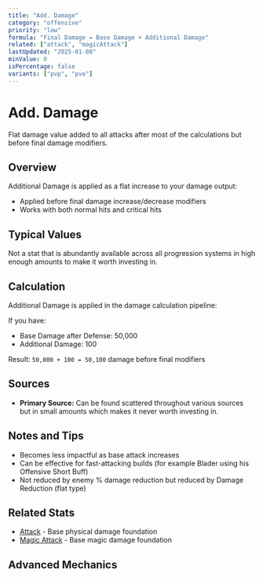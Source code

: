 ```yaml
---
title: "Add. Damage"
category: "offensive"
priority: "low"
formula: "Final Damage = Base Damage + Additional Damage"
related: ["attack", "magicAttack"]
lastUpdated: "2025-01-08"
minValue: 0
isPercentage: false
variants: ["pvp", "pve"]
---
```


# Add. Damage

Flat damage value added to all attacks after most of the calculations but before final damage modifiers.

## Overview

Additional Damage is applied as a flat increase to your damage output:
- Applied before final damage increase/decrease modifiers
- Works with both normal hits and critical hits

## Typical Values

Not a stat that is abundantly available across all progression systems in high enough amounts to make it worth investing in.

## Calculation

Additional Damage is applied in the damage calculation pipeline:

If you have:
- Base Damage after Defense: 50,000
- Additional Damage: 100

Result: `50,000 + 100 = 50,100` damage before final modifiers

## Sources

- **Primary Source:** Can be found scattered throughout various sources but in small amounts which makes it never worth investing in.

## Notes and Tips

- Becomes less impactful as base attack increases
- Can be effective for fast-attacking builds (for example Blader using his Offensive Short Buff)
- Not reduced by enemy % damage reduction but reduced by Damage Reduction (flat type)

## Related Stats

- [Attack](/stats/attack) - Base physical damage foundation
- [Magic Attack](/stats/magic-attack) - Base magic damage foundation

## Advanced Mechanics
